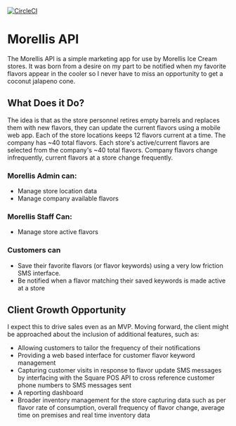 [![CircleCI](https://circleci.com/gh/jcorry/morellis/tree/master.svg?style=svg&circle-token=c66443d46cc348481a050ce58e1fb2c41a8803b9)](https://circleci.com/gh/jcorry/morellis/tree/master)
# Morellis API

The Morellis API is a simple marketing app for use by Morellis Ice Cream stores. It was born from a desire on my part
to be notified when my favorite flavors appear in the cooler so I never have to miss an opportunity to get a 
coconut jalapeno cone.

## What Does it Do?
The idea is that as the store personnel retires empty barrels and replaces them with
new flavors, they can update the current flavors using a mobile web app. Each of the store locations keeps 12 flavors current at a time. The company has ~40 total flavors. Each store's active/current flavors are selected from the company's ~40 total flavors. Company flavors change infrequently, current flavors at a store change frequently.

### Morellis Admin can:
- Manage store location data
- Manage company available flavors

### Morellis Staff Can:
- Manage store active flavors

### Customers can 
- Save their favorite flavors (or flavor keywords) using a very low friction SMS interface.
- Be notified when a flavor matching their saved keywords is made active at a store

## Client Growth Opportunity
I expect this to drive sales even as an MVP. Moving forward, the client might be approached
about the inclusion of additional features, such as:

- Allowing customers to tailor the frequency of their notifications
- Providing a web based interface for customer flavor keyword management
- Capturing customer visits in response to flavor update SMS messages by interfacing with the
Square POS API to cross reference customer phone numbers to SMS messages sent
- A reporting dashboard
- Broader inventory management for the store capturing data such as per flavor rate of consumption,
overall frequency of flavor change, average time on premises and real time inventory data


